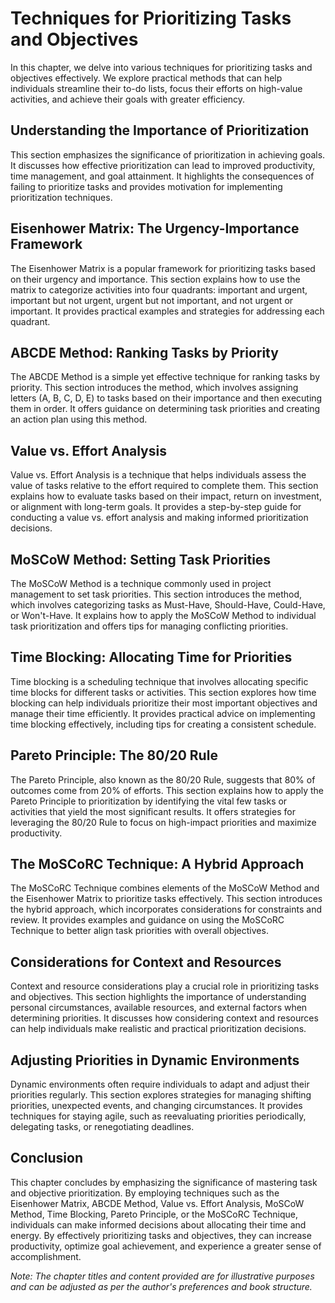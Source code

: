 Techniques for Prioritizing Tasks and Objectives
===========================================================

In this chapter, we delve into various techniques for prioritizing tasks and objectives effectively. We explore practical methods that can help individuals streamline their to-do lists, focus their efforts on high-value activities, and achieve their goals with greater efficiency.

Understanding the Importance of Prioritization
----------------------------------------------

This section emphasizes the significance of prioritization in achieving goals. It discusses how effective prioritization can lead to improved productivity, time management, and goal attainment. It highlights the consequences of failing to prioritize tasks and provides motivation for implementing prioritization techniques.

Eisenhower Matrix: The Urgency-Importance Framework
---------------------------------------------------

The Eisenhower Matrix is a popular framework for prioritizing tasks based on their urgency and importance. This section explains how to use the matrix to categorize activities into four quadrants: important and urgent, important but not urgent, urgent but not important, and not urgent or important. It provides practical examples and strategies for addressing each quadrant.

ABCDE Method: Ranking Tasks by Priority
---------------------------------------

The ABCDE Method is a simple yet effective technique for ranking tasks by priority. This section introduces the method, which involves assigning letters (A, B, C, D, E) to tasks based on their importance and then executing them in order. It offers guidance on determining task priorities and creating an action plan using this method.

Value vs. Effort Analysis
-------------------------

Value vs. Effort Analysis is a technique that helps individuals assess the value of tasks relative to the effort required to complete them. This section explains how to evaluate tasks based on their impact, return on investment, or alignment with long-term goals. It provides a step-by-step guide for conducting a value vs. effort analysis and making informed prioritization decisions.

MoSCoW Method: Setting Task Priorities
--------------------------------------

The MoSCoW Method is a technique commonly used in project management to set task priorities. This section introduces the method, which involves categorizing tasks as Must-Have, Should-Have, Could-Have, or Won't-Have. It explains how to apply the MoSCoW Method to individual task prioritization and offers tips for managing conflicting priorities.

Time Blocking: Allocating Time for Priorities
---------------------------------------------

Time blocking is a scheduling technique that involves allocating specific time blocks for different tasks or activities. This section explores how time blocking can help individuals prioritize their most important objectives and manage their time efficiently. It provides practical advice on implementing time blocking effectively, including tips for creating a consistent schedule.

Pareto Principle: The 80/20 Rule
--------------------------------

The Pareto Principle, also known as the 80/20 Rule, suggests that 80% of outcomes come from 20% of efforts. This section explains how to apply the Pareto Principle to prioritization by identifying the vital few tasks or activities that yield the most significant results. It offers strategies for leveraging the 80/20 Rule to focus on high-impact priorities and maximize productivity.

The MoSCoRC Technique: A Hybrid Approach
----------------------------------------

The MoSCoRC Technique combines elements of the MoSCoW Method and the Eisenhower Matrix to prioritize tasks effectively. This section introduces the hybrid approach, which incorporates considerations for constraints and review. It provides examples and guidance on using the MoSCoRC Technique to better align task priorities with overall objectives.

Considerations for Context and Resources
----------------------------------------

Context and resource considerations play a crucial role in prioritizing tasks and objectives. This section highlights the importance of understanding personal circumstances, available resources, and external factors when determining priorities. It discusses how considering context and resources can help individuals make realistic and practical prioritization decisions.

Adjusting Priorities in Dynamic Environments
--------------------------------------------

Dynamic environments often require individuals to adapt and adjust their priorities regularly. This section explores strategies for managing shifting priorities, unexpected events, and changing circumstances. It provides techniques for staying agile, such as reevaluating priorities periodically, delegating tasks, or renegotiating deadlines.

Conclusion
----------

This chapter concludes by emphasizing the significance of mastering task and objective prioritization. By employing techniques such as the Eisenhower Matrix, ABCDE Method, Value vs. Effort Analysis, MoSCoW Method, Time Blocking, Pareto Principle, or the MoSCoRC Technique, individuals can make informed decisions about allocating their time and energy. By effectively prioritizing tasks and objectives, they can increase productivity, optimize goal achievement, and experience a greater sense of accomplishment.

*Note: The chapter titles and content provided are for illustrative purposes and can be adjusted as per the author's preferences and book structure.*
